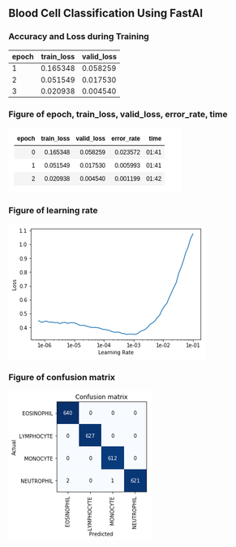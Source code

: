  ## Blood Cell Classification Using FastAI
 
 
 
 ### Accuracy and Loss during Training
 
 | epoch | train_loss | valid_loss |
 |-------|------------|-------------
 | 1     | 0.165348   | 0.058259   |
 | 2     | 0.051549   | 0.017530   |
 | 3     | 0.020938   | 0.004540   |
 
 
### Figure of epoch, train_loss, valid_loss, error_rate, time
![alt text](https://github.com/hasan-moni-321/Blood-Cell-Classification/blob/main/fastAI/fit_cycle_three.png)



### Figure of learning rate
![alt text](https://github.com/hasan-moni-321/Blood-Cell-Classification/blob/main/fastAI/plot%20image.png)



### Figure of confusion matrix
![alt text](https://github.com/hasan-moni-321/Blood-Cell-Classification/blob/main/fastAI/confusion_matrix.png)

